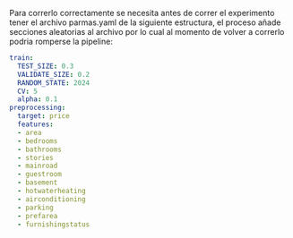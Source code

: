 Para correrlo correctamente se necesita antes de correr el experimento tener el archivo parmas.yaml de la siguiente estructura, el proceso añade secciones aleatorias al archivo por lo cual al momento de volver a correrlo podria romperse la pipeline:

```yaml
train:
  TEST_SIZE: 0.3
  VALIDATE_SIZE: 0.2
  RANDOM_STATE: 2024
  CV: 5
  alpha: 0.1
preprocessing:
  target: price
  features:
  - area
  - bedrooms
  - bathrooms
  - stories
  - mainroad
  - guestroom
  - basement
  - hotwaterheating
  - airconditioning
  - parking
  - prefarea
  - furnishingstatus
  ```